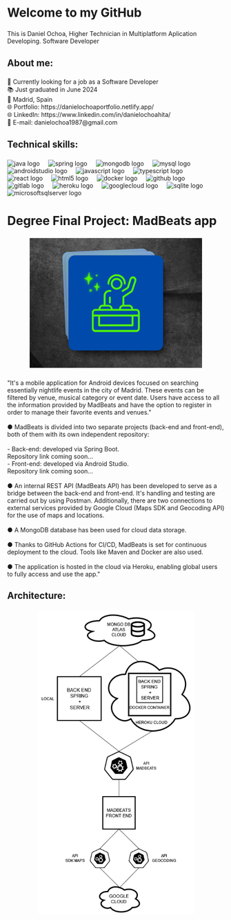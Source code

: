 <h1 align="left">Welcome to my GitHub</h1>

###

<p align="left">This is Daniel Ochoa, Higher Technician in Multiplatform Aplication Developing. Software Developer</p>

###

<h2 align="left">About me:</h2>

###

<p align="left">💼 Currently looking for a job as a Software Developer<br>📚 Just graduated in June 2024<br>📍 Madrid, Spain<br>🌐 Portfolio: https://danielochoaportfolio.netlify.app/<br>🌐 LinkedIn: https://www.linkedin.com/in/danielochoahita/<br>📧 E-mail: danielochoa1987@gmail.com</p>

###

<h2 align="left">Technical skills:</h2>

###

<div align="left">
  <img src="https://cdn.jsdelivr.net/gh/devicons/devicon/icons/java/java-original.svg" height="40" alt="java logo"  />
  <img width="12" />
  <img src="https://cdn.jsdelivr.net/gh/devicons/devicon/icons/spring/spring-original.svg" height="40" alt="spring logo"  />
  <img width="12" />
  <img src="https://cdn.jsdelivr.net/gh/devicons/devicon/icons/mongodb/mongodb-original.svg" height="40" alt="mongodb logo"  />
  <img width="12" />
  <img src="https://cdn.jsdelivr.net/gh/devicons/devicon/icons/mysql/mysql-original.svg" height="40" alt="mysql logo"  />
  <img width="12" />
  <img src="https://cdn.jsdelivr.net/gh/devicons/devicon/icons/androidstudio/androidstudio-original.svg" height="40" alt="androidstudio logo"  />
  <img width="12" />
  <img src="https://cdn.jsdelivr.net/gh/devicons/devicon/icons/javascript/javascript-original.svg" height="40" alt="javascript logo"  />
  <img width="12" />
  <img src="https://cdn.jsdelivr.net/gh/devicons/devicon/icons/typescript/typescript-original.svg" height="40" alt="typescript logo"  />
  <img width="12" />
  <img src="https://cdn.jsdelivr.net/gh/devicons/devicon/icons/react/react-original.svg" height="40" alt="react logo"  />
  <img width="12" />
  <img src="https://cdn.jsdelivr.net/gh/devicons/devicon/icons/html5/html5-original.svg" height="40" alt="html5 logo"  />
  <img width="12" />
  <img src="https://cdn.jsdelivr.net/gh/devicons/devicon/icons/docker/docker-original.svg" height="40" alt="docker logo"  />
  <img width="12" />
  <img src="https://cdn.jsdelivr.net/gh/devicons/devicon/icons/github/github-original.svg" height="40" alt="github logo"  />
  <img width="12" />
  <img src="https://cdn.jsdelivr.net/gh/devicons/devicon/icons/gitlab/gitlab-original.svg" height="40" alt="gitlab logo"  />
  <img width="12" />
  <img src="https://cdn.jsdelivr.net/gh/devicons/devicon/icons/heroku/heroku-original.svg" height="40" alt="heroku logo"  />
  <img width="12" />
  <img src="https://cdn.jsdelivr.net/gh/devicons/devicon/icons/googlecloud/googlecloud-original.svg" height="40" alt="googlecloud logo"  />
  <img width="12" />
  <img src="https://cdn.jsdelivr.net/gh/devicons/devicon/icons/sqlite/sqlite-original.svg" height="40" alt="sqlite logo"  />
  <img width="12" />
  <img src="https://cdn.jsdelivr.net/gh/devicons/devicon/icons/microsoftsqlserver/microsoftsqlserver-plain.svg" height="40" alt="microsoftsqlserver logo"  />
</div>

###

<h1 align="left">Degree Final Project: MadBeats app</h1>

###

<div align="center">
  <img height="300" src="https://github.com/dani-8a/MadBeatsFrontEnd/blob/master/MadBeats_logo2.png"  />
</div>

###

<p align="left">"It's a mobile application for Android devices focused on searching essentially nightlife events in the city of Madrid. These events can be filtered by venue, musical category or event date. Users have access to all the information provided by MadBeats and have the option to register in order to manage their favorite events and venues." <br><br>● MadBeats is divided into two separate projects (back-end and front-end), both of them with its own independent repository:<br><br>- Back-end: developed via Spring Boot. <br>Repository link coming soon...<br>- Front-end: developed via Android Studio. <br>Repository link coming soon...<br><br>● An internal REST API (MadBeats API) has been developed to serve as a bridge between the back-end and front-end. It's handling and testing are carried out by using Postman. Additionally, there are two connections to external services provided by Google Cloud (Maps SDK and Geocoding API) for the use of maps and locations.<br><br>● A MongoDB database has been used for cloud data storage.<br><br>● Thanks to GitHub Actions for CI/CD, MadBeats is set for continuous deployment to the cloud. Tools like Maven and Docker are also used.<br><br>● The application is hosted in the cloud via Heroku, enabling global users to fully access and use the app."</p>

###

<h2 align="left">Architecture:</h2>

###

<div align="center">
  <img height="700" src="https://github.com/dani-8a/MadBeatsBackend/blob/main/Arquitectura_MadBeats.png?raw=true"  />
</div>

###
